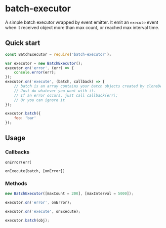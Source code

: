 # batch-executor
A simple batch executor wrapped by event emitter.
It emit an `execute` event when it received object more than max count, or reached max interval time.

## Quick start
```javascript
const BatchExecutor = require('batch-executor');

var executor = new BatchExecutor();
executor.on('error', (err) => {
    console.error(err);
});
executor.on('execute', (batch, callback) => {
    // batch is an array contains your batch objects created by cloneDeep,
    // Just do whatever you want with it.
    // If an error occurs, just call callback(err);
    // Or you can ignore it
});

executor.batch({
    foo: 'bar'
});
```

## Usage
### Callbacks
```
onError(err)
```
```
onExecute(batch, [onError])
```

### Methods
```javascript
new BatchExecutor([maxCount = 200], [maxInterval = 5000]);
```

```javascript
executor.on('error', onError);
```

```javascript
executor.on('execute', onExecute);
```

```javascript
executor.batch(obj);
```
